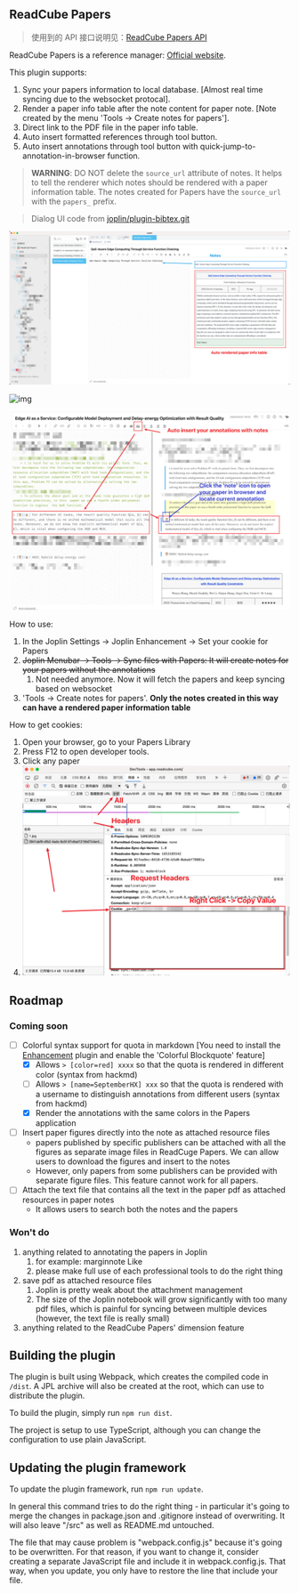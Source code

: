## ReadCube Papers

> 使用到的 API 接口说明见：[ReadCube Papers API](https://blog.hxgpark.com/posts/ReadCubePapersAPI/)

ReadCube Papers is a reference manager: [Official website](https://www.papersapp.com/).

This plugin supports:

1. Sync your papers information to local database. [Almost real time syncing due to the websocket protocal].
2. Render a paper info table after the note content for paper note. [Note created by the menu 'Tools -> Create notes for papers'].
3. Direct link to the PDF file in the paper info table.
4. Auto insert formatted references through tool button.
5. Auto insert annotations through tool button with quick-jump-to-annotation-in-browser function.

> **WARNING**: DO NOT delete the `source_url` attribute of notes. It helps to tell the renderer which notes should be rendered with a paper information table. The notes created for Papers have the `source_url` with the `papers_` prefix.


> Dialog UI code from [joplin/plugin-bibtex.git](https://github.com/joplin/plugin-bibtex.git)

![](./screenshot/readcube.png)

![img](https://i.imgur.com/Acri6uW.gif)

![](./screenshot/paper_annotation.png)

How to use:
1. In the Joplin Settings -> Joplin Enhancement -> Set your cookie for Papers
2. ~~Joplin Menubar -> Tools -> Sync files with Papers: It will create notes for your papers without the annotations~~
    1. Not needed anymore. Now it will fetch the papers and keep syncing based on websocket
3. 'Tools -> Create notes for papers'. **Only the notes created in this way can have a rendered paper information table**

How to get cookies:
1. Open your browser, go to your Papers Library
2. Press F12 to open developer tools.
3. Click any paper
4. ![](./screenshot/paper_cookies.png)

## Roadmap

### Coming soon

- [ ] Colorful syntax support for quota in markdown [You need to install the [Enhancement](https://github.com/SeptemberHX/joplin-plugin-enhancement) plugin and enable the 'Colorful Blockquote' feature]
  - [x] Allows `> [color=red] xxxx` so that the quota is rendered in different color (syntax from hackmd)
  - [ ] Allows `> [name=SeptemberHX] xxx` so that the quota is rendered with a username to distinguish annotations from different users (syntax from hackmd)
  - [x] Render the annotations with the same colors in the Papers application
- [ ] Insert paper figures directly into the note as attached resource files
  - papers published by specific publishers can be attached with all the figures as separate image files in ReadCuge Papers. We can allow users to download the figures and insert to the notes
  - However, only papers from some publishers can be provided with separate figure files. This feature cannot work for all papers.
- [ ] Attach the text file that contains all the text in the paper pdf as attached resources in paper notes
  - It allows users to search both the notes and the papers

### Won't do

1. anything related to annotating the papers in Joplin
   1. for example: marginnote Like
   2. please make full use of each professional tools to do the right thing
2. save pdf as attached resource files
   1. Joplin is pretty weak about the attachment management
   2. The size of the Joplin notebook will grow significantly with too many pdf files, which is painful for syncing between multiple devices (however, the text file is really small)
3. anything related to the ReadCube Papers' dimension feature

## Building the plugin

The plugin is built using Webpack, which creates the compiled code in `/dist`. A JPL archive will also be created at the root, which can use to distribute the plugin.

To build the plugin, simply run `npm run dist`.

The project is setup to use TypeScript, although you can change the configuration to use plain JavaScript.

## Updating the plugin framework

To update the plugin framework, run `npm run update`.

In general this command tries to do the right thing - in particular it's going to merge the changes in package.json and .gitignore instead of overwriting. It will also leave "/src" as well as README.md untouched.

The file that may cause problem is "webpack.config.js" because it's going to be overwritten. For that reason, if you want to change it, consider creating a separate JavaScript file and include it in webpack.config.js. That way, when you update, you only have to restore the line that include your file.
